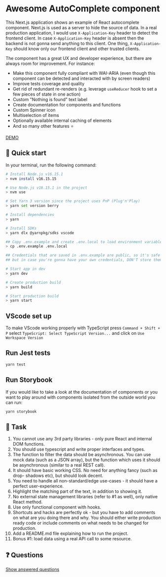 # Awesome AutoComplete component

This Next.js application shows an example of React autocomplete component.
Next.js is used as a server to hide the source of data. In a real production application, I would use `X-Application-Key` header to detect the frontend client. In case `X-Application-Key` header is absent then the backend is not gonna send anything to this client. One thing, `X-Application-Key` should know only our frontend client and other trusted clients.

The component has a great UX and developer experience, but there are always room for improvement. For instance:

- Make this component fully compliant with WAI-ARIA (even though this component can be detected and interacted with by screen readers)
- Improve tests coverage and quality
- Get rid of redundant re-renders (e.g. leverage `useReducer` hook to set a few pieces of state in one action)
- Custom "Nothing is found" text label
- Create documentation for components and functions
- Custom Spinner icon
- Multiselection of items
- Optionally available internal caching of elements
- And so many other features ⭐

<a href="https://awesome-autocomplete.vercel.app" target="_blank">DEMO</a>

## 🚀 Quick start

In your terminal, run the following command:

```bash
# Install Node.js v16.15.1
> nvm install v16.15.15

# Use Node.js v16.15.1 in the project
> nvm use

# Set Yarn 3 version since the project uses PnP (Plug'n'Play)
> yarn set version berry

# Install dependencies
> yarn

# Install SDKs
> yarn dlx @yarnpkg/sdks vscode

## Copy .env.example and create .env.local to load environment variables
> cp .env.example .env.local

## Credentials that are saved in .env.example are public, so it's safe to have them in there,
## but in case you're gonna have your own credentials, DON'T store them in .env.example

# Start app in dev
> yarn dev

# Create production build
> yarn build

# Start production build
> yarn start

```

## VScode set up

To make VScode working properly with TypeScript press `Command + Shift + P` select `TypeScript: Select TypeScript Version...` and click on `Use Workspace Version`

## Run Jest tests

```bash
yarn test
```

## Run Storybook

If you would like to take a look at the documentation of components or you want to play around with components isolated from the outside world you can run:

```bash
yarn storybook
```

## 📄 Task

1. You cannot use any 3rd party libraries - only pure React and internal DOM functions.
2. You should use typescript and write proper interfaces and types.
3. The function to filter the data should be asynchronous. You can use mock data (such as a JSON array), but the function which uses it should be asynchronous (similar to a real REST call).
4. It should have basic working CSS. No need for anything fancy (such as drop- shadows etc), but should look decent.
5. You need to handle all non-standard/edge use-cases - it should have a perfect user-experience.
6. Highlight the matching part of the text, in addition to showing it.
7. No external state management libraries (refer to #1 as well), only native React method.
8. Use only functional component with hooks.
9. Shortcuts and hacks are perfectly ok - but you have to add comments on what are you doing there and why. You should either write production ready code or include comments on what needs to be changed for production.
10. Add a README.md file explaining how to run the project.
11. Bonus #1: load data using a real API call to some resource.

## ❓ Questions

[Show answered questions](./questions.md)
